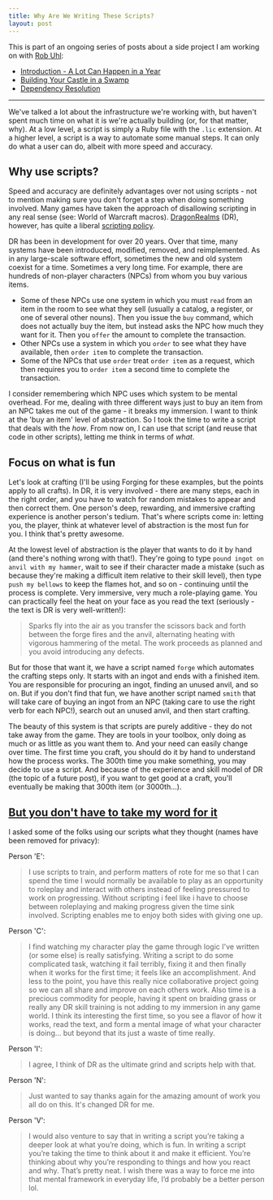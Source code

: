 ```yaml
---
title: Why Are We Writing These Scripts?
layout: post
---
```


This is part of an ongoing series of posts about a side project I am working on with [Rob Uhl](http://rcuhljr.github.io/):

* [Introduction - A Lot Can Happen in a Year](/2016/09/30/a-lot-can-happen-in-a-year.html)
* [Building Your Castle in a Swamp](http://rcuhljr.github.io/blog/2016/10/07/side-project-lessons-part1.html)
* [Dependency Resolution](http://rcuhljr.github.io/blog/2016/10/19/side-project-lessons-part2.html)

-----

We've talked a lot about the infrastructure we're working with, but haven't spent much time on what it is we're actually building (or, for that matter, why). At a low level, a script is simply a Ruby file with the `.lic` extension. At a higher level, a script is a way to automate some manual steps. It can only do what a user can do, albeit with more speed and accuracy.

## Why use scripts?

Speed and accuracy are definitely advantages over not using scripts - not to mention making sure you don't forget a step when doing something involved. Many games have taken the approach of disallowing scripting in any real sense (see: World of Warcraft macros). [DragonRealms](https://www.play.net/dr/) (DR), however, has quite a liberal [scripting policy](https://elanthipedia.play.net/Policy:Scripting_policy).

DR has been in development for over 20 years. Over that time, many systems have been introduced, modified, removed, and reimplemented. As in any large-scale software effort, sometimes the new and old system coexist for a time. Sometimes a very long time. For example, there are hundreds of non-player characters (NPCs) from whom you buy various items.

* Some of these NPCs use one system in which you must `read` from an item in the room to see what they sell (usually a catalog, a register, or one of several other nouns). Then you issue the `buy` command, which does not actually buy the item, but instead asks the NPC how much they want for it. Then you `offer` the amount to complete the transaction.
* Other NPCs use a system in which you `order` to see what they have available, then `order item` to complete the transaction.
* Some of the NPCs that use `order` treat `order item` as a request, which then requires you to `order item` a second time to complete the transaction.

I consider remembering which NPC uses which system to be mental overhead. For me, dealing with three different ways just to buy an item from an NPC takes me out of the game - it breaks my immersion. I want to think at the 'buy an item' level of abstraction. So I took the time to write a script that deals with the *how*. From now on, I can use that script (and reuse that code in other scripts), letting me think in terms of *what*.

## Focus on what is fun

Let's look at crafting (I'll be using Forging for these examples, but the points apply to all crafts). In DR, it is very involved - there are many steps, each in the right order, and you have to watch for random mistakes to appear and then correct them. One person's deep, rewarding, and immersive crafting experience is another person's tedium. That's where scripts come in: letting you, the player, think at whatever level of abstraction is the most fun for you. I think that's pretty awesome.

At the lowest level of abstraction is the player that wants to do it by hand (and there's nothing wrong with that!). They're going to type `pound ingot on anvil with my hammer`, wait to see if their character made a mistake (such as because they're making a difficult item relative to their skill level), then type `push my bellows` to keep the flames hot, and so on - continuing until the process is complete. Very immersive, very much a role-playing game. You can practically feel the heat on your face as you read the text (seriously - the text is DR is very well-written!):

> Sparks fly into the air as you transfer the scissors back and forth between the forge fires and the anvil, alternating heating with vigorous hammering of the metal.  The work proceeds as planned and you avoid introducing any defects.

But for those that want it, we have a script named `forge` which automates the crafting steps only. It starts with an ingot and ends with a finished item. You are responsible for procuring an ingot, finding an unused anvil, and so on. But if you don't find that fun, we have another script named `smith` that will take care of buying an ingot from an NPC (taking care to use the right verb for each NPC!), search out an unused anvil, and then start crafting.

The beauty of this system is that scripts are purely additive - they do not take away from the game. They are tools in your toolbox, only doing as much or as little as you want them to. And your need can easily change over time. The first time you craft, you should do it by hand to understand how the process works. The 300th time you make something, you may decide to use a script. And because of the experience and skill model of DR (the topic of a future post), if you want to get good at a craft, you'll eventually be making that 300th item (or 3000th...).

## [But you don't have to take my word for it](https://www.youtube.com/watch?v=vAvQbEeTafk)

I asked some of the folks using our scripts what they thought (names have been removed for privacy):

Person 'E':

> I use scripts to train, and perform matters of rote for me so that I can spend the time I would normally be available to play as an opportunity to roleplay and interact with others instead of feeling pressured to work on progressing. Without scripting i feel like i have to choose between roleplaying and making progress given the time sink involved. Scripting enables me to enjoy both sides with giving one up.

Person 'C':

> I find watching my character play the game through logic I've written (or some else) is really satisfying. Writing a script to do some complicated task, watching it fail terribly, fixing it and then finally when it works for the first time; it feels like an accomplishment. And less to the point, you have this really nice collaborative project going so we can all share and improve on each others work. Also time is a precious commodity for people, having it spent on braiding grass or really any DR skill training is not adding to my immersion in any game world. I think its interesting the first time, so you see a flavor of how it works, read the text, and form a mental image of what your character is doing... but beyond that its just a waste of time really.

Person 'I':

> I agree, I think of DR as the ultimate grind and scripts help with that.

Person 'N':

> Just wanted to say thanks again for the amazing amount of work you all do on this. It's changed DR for me.

Person 'V':

> I would also venture to say that in writing a script you’re taking a deeper look at what you’re doing, which is fun. In writing a script you’re taking the time to think about it and make it efficient. You’re thinking about why you’re responding to things and how you react and why. That’s pretty neat. I wish there was a way to force me into that mental framework in everyday life, I’d probably be a better person lol.
